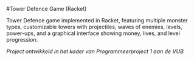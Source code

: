 #Tower Defence Game (Racket)

Tower Defence game implemented in Racket, featuring multiple monster types, customizable towers with projectiles, waves of enemies, levels, power-ups, and a graphical interface showing money, lives, and level progression.

*Project ontwikkeld in het kader van Programmeerproject 1 aan de VUB*
